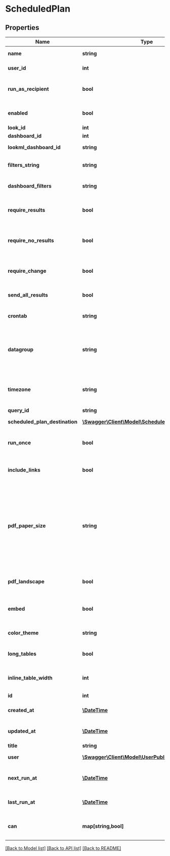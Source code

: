 # ScheduledPlan

## Properties
Name | Type | Description | Notes
------------ | ------------- | ------------- | -------------
**name** | **string** | Name of this scheduled plan | [optional] 
**user_id** | **int** | User Id which owns this scheduled plan | [optional] 
**run_as_recipient** | **bool** | Whether schedule is run as recipient (only applicable for email recipients) | [optional] 
**enabled** | **bool** | Whether the ScheduledPlan is enabled | [optional] 
**look_id** | **int** | Id of a look | [optional] 
**dashboard_id** | **int** | Id of a dashboard | [optional] 
**lookml_dashboard_id** | **string** | Id of a LookML dashboard | [optional] 
**filters_string** | **string** | Query string to run look or dashboard with | [optional] 
**dashboard_filters** | **string** | (DEPRECATED) Alias for filters_string field | [optional] 
**require_results** | **bool** | Delivery should occur if running the dashboard or look returns results | [optional] 
**require_no_results** | **bool** | Delivery should occur if the dashboard look does not return results | [optional] 
**require_change** | **bool** | Delivery should occur if data have changed since the last run | [optional] 
**send_all_results** | **bool** | Will run an unlimited query and send all results. | [optional] 
**crontab** | **string** | Vixie-Style crontab specification when to run | [optional] 
**datagroup** | **string** | Name of a datagroup; if specified will run when datagroup triggered (can&#39;t be used with cron string) | [optional] 
**timezone** | **string** | Timezone for interpreting the specified crontab (default is Looker instance timezone) | [optional] 
**query_id** | **string** | Query id | [optional] 
**scheduled_plan_destination** | [**\Swagger\Client\Model\ScheduledPlanDestination[]**](ScheduledPlanDestination.md) | Scheduled plan destinations | [optional] 
**run_once** | **bool** | Whether the plan in question should only be run once (usually for testing) | [optional] 
**include_links** | **bool** | Whether links back to Looker should be included in this ScheduledPlan | [optional] 
**pdf_paper_size** | **string** | The size of paper the PDF should be formatted to fit. Valid values are: \&quot;letter\&quot;, \&quot;legal\&quot;, \&quot;tabloid\&quot;, \&quot;a0\&quot;, \&quot;a1\&quot;, \&quot;a2\&quot;, \&quot;a3\&quot;, \&quot;a4\&quot;, \&quot;a5\&quot;. | [optional] 
**pdf_landscape** | **bool** | Whether the PDF should be formatted for landscape orientation | [optional] 
**embed** | **bool** | Whether this schedule is in an embed context or not | [optional] 
**color_theme** | **string** | Color scheme of the dashboard if applicable | [optional] 
**long_tables** | **bool** | Whether or not to expand table vis to full length | [optional] 
**inline_table_width** | **int** | The pixel width at which we render the inline table visualizations | [optional] 
**id** | **int** | Unique Id | [optional] 
**created_at** | [**\DateTime**](\DateTime.md) | Date and time when ScheduledPlan was created | [optional] 
**updated_at** | [**\DateTime**](\DateTime.md) | Date and time when ScheduledPlan was last updated | [optional] 
**title** | **string** | Title | [optional] 
**user** | [**\Swagger\Client\Model\UserPublic**](UserPublic.md) | User who owns this ScheduledPlan | [optional] 
**next_run_at** | [**\DateTime**](\DateTime.md) | When the ScheduledPlan will next run (null if running once) | [optional] 
**last_run_at** | [**\DateTime**](\DateTime.md) | When the ScheduledPlan was last run | [optional] 
**can** | **map[string,bool]** | Operations the current user is able to perform on this object | [optional] 

[[Back to Model list]](../README.md#documentation-for-models) [[Back to API list]](../README.md#documentation-for-api-endpoints) [[Back to README]](../README.md)


